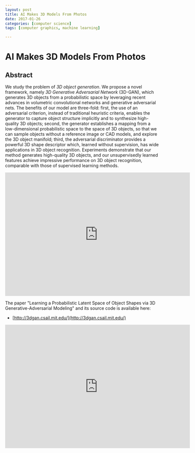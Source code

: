 ```yaml
---
layout: post
title: AI Makes 3D Models From Photos
date: 2017-01-26
categories: [computer science]
tags: [computer graphics, machine learning]

---
```


AI Makes 3D Models From Photos
==

## Abstract

We study the problem of *3D object generation*. We propose a novel framework, namely *3D Generative Adversarial Network* (3D-GAN), which generates 3D objects from a probabilistic space by leveraging recent advances in volumetric convolutional networks and generative adversarial nets. The benefits of our model are three-fold: first, the use of an adversarial criterion, instead of traditional heuristic criteria, enables the generator to capture object structure implicitly and to synthesize high-quality 3D objects; second, the generator establishes a mapping from a low-dimensional probabilistic space to the space of 3D objects, so that we can sample objects without a reference image or CAD models, and explore the 3D object manifold; third, the adversarial discriminator provides a powerful 3D shape descriptor which, learned without supervision, has wide applications in 3D object recognition. Experiments demonstrate that our method generates high-quality 3D objects, and our unsupervisedly learned features achieve impressive performance on 3D object recognition, comparable with those of supervised learning methods.

<iframe width="600" height="400" src="https://www.youtube.com/embed/HO1LYJb818Q" frameborder="0" allowfullscreen></iframe>

The paper "Learning a Probabilistic Latent Space of Object Shapes 
via 3D Generative-Adversarial Modeling" and its source code is available here:

* [http://3dgan.csail.mit.edu/](http://3dgan.csail.mit.edu/)

<iframe width="600" height="400" src="https://www.youtube.com/embed/mfx7uAkUtCI" frameborder="0" allowfullscreen></iframe>